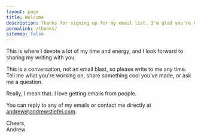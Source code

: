 ```yaml
---
layout: page
title: Welcome
description: Thanks for signing up for my email list. I'm glad you're here.
permalink: /thanks/
sitemap: false
---
```


This is where I devote a lot of my time and energy, and I look forward to sharing my writing with you.

This is a conversation, not an email blast, so please write to me any time. Tell me what you're working on, share something cool you've made, or ask me a question.

Really, I mean that. I love getting emails from people.

You can reply to any of my emails or contact me directly at <a href="mailto:andrew@andrewstiefel.com">andrew@andrewstiefel.com</a>.

Cheers,  
Andrew

